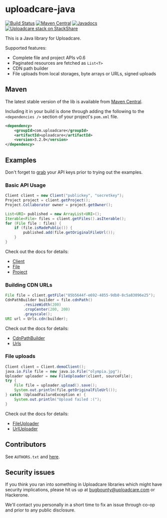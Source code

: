 # uploadcare-java

[![Build Status](https://travis-ci.org/uploadcare/uploadcare-java.svg?branch=master)](https://travis-ci.org/uploadcare/uploadcare-java)
[![Maven Central](https://maven-badges.herokuapp.com/maven-central/com.uploadcare/uploadcare/badge.svg)](https://maven-badges.herokuapp.com/maven-central/com.uploadcare/uploadcare)
[![Javadocs](https://www.javadoc.io/badge/com.uploadcare/uploadcare.svg)](https://www.javadoc.io/doc/com.uploadcare/uploadcare)
[![Uploadcare stack on StackShare][stack-img]][stack]

[stack-img]: http://img.shields.io/badge/tech-stack-0690fa.svg?style=flat
[stack]: https://stackshare.io/uploadcare/stacks/


This is a Java library for Uploadcare.

Supported features:

- Complete file and project APIs v0.6
- Paginated resources are fetched as `List<T>`
- CDN path builder
- File uploads from local storages, byte arrays or URLs, signed uploads

## Maven

The latest stable version of the lib is available from
[Maven Central](https://search.maven.org/#search%7Cga%7C1%7Cuploadcare).

Including it in your build is done through adding the
following to the `<dependencies />` section of your
project's `pom.xml` file.

```xml
<dependency>
    <groupId>com.uploadcare</groupId>
    <artifactId>uploadcare</artifactId>
    <version>3.2.0</version>
</dependency>
```

## Examples

Don't forget to [grab](https://uploadcare.com/documentation/keys/)
your API keys prior to trying out the examples.

### Basic API Usage

```java
Client client = new Client("publickey", "secretkey");
Project project = client.getProject();
Project.Collaborator owner = project.getOwner();

List<URI> published = new ArrayList<URI>();
Iterable<File> files = client.getFiles().asIterable();
for (File file : files) {
    if (file.isMadePublic()) {
        published.add(file.getOriginalFileUrl());
    }
}
```

Check out the docs for details:

* [Client](http://uploadcare.github.io/uploadcare-java/apidocs/com/uploadcare/api/Client.html)
* [File](http://uploadcare.github.io/uploadcare-java/apidocs/com/uploadcare/api/File.html)
* [Project](http://uploadcare.github.io/uploadcare-java/apidocs/com/uploadcare/api/Project.html)

### Building CDN URLs

```java
File file = client.getFile("85b5644f-e692-4855-9db0-8c5a83096e25");
CdnPathBuilder builder = file.cdnPath()
        .resizeWidth(200)
        .cropCenter(200, 200)
        .grayscale();
URI url = Urls.cdn(builder);
```

Check out the docs for details:

* [CdnPathBuilder](http://uploadcare.github.io/uploadcare-java/apidocs/com/uploadcare/urls/CdnPathBuilder.html)
* [Urls](http://uploadcare.github.io/uploadcare-java/apidocs/com/uploadcare/urls/Urls.html)

### File uploads

```java
Client client = Client.demoClient();
java.io.File file = new java.io.File("olympia.jpg");
Uploader uploader = new FileUploader(client, sourceFile);
try {
    File file = uploader.upload().save();
    System.out.println(file.getOriginalFileUrl());
} catch (UploadFailureException e) {
    System.out.println("Upload failed :(");
}
```

Check out the docs for details:

* [FileUploader](http://uploadcare.github.io/uploadcare-java/apidocs/com/uploadcare/upload/FileUploader.html)
* [UrlUploader](http://uploadcare.github.io/uploadcare-java/apidocs/com/uploadcare/upload/UrlUploader.html)

## Contributors

See `AUTHORS.txt` and [here](https://github.com/uploadcare/uploadcare-java/graphs/contributors).

## Security issues

If you think you ran into something in Uploadcare libraries
which might have security implications, please hit us up at
[bugbounty@uploadcare.com](mailto:bugbounty@uploadcare.com)
or Hackerone.

We'll contact you personally in a short time to fix an issue
through co-op and prior to any public disclosure.
